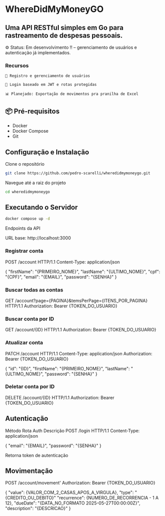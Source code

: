 # WhereDidMyMoneyGO

## Uma API RESTful simples em Go para rastreamento de despesas pessoais.

⚙️ Status: Em desenvolvimento !! – gerenciamento de usuários e autenticação já implementados.

### Recursos

    👤 Registro e gerenciamento de usuários

    🔐 Login baseado em JWT e rotas protegidas

    📊 Planejado: Exportação de movimentos pra pranilha de Excel

## 📦 Pré-requisitos

- Docker
- Docker Compose
- Git

## Configuração e Instalação

Clone o repositório

```bash
git clone https://github.com/pedro-scarelli/wheredidmymoneygo.git
```

Navegue até a raiz do projeto

```bash
cd wheredidmymoneygo
```

## Executando o Servidor

```bash
docker compose up -d
```

Endpoints da API

URL base: http://localhost:3000
### Registrar conta
POST /account HTTP/1.1
Content-Type: application/json

{
    "firstName": "{PRIMEIRO_NOME}",
    "lastName": "{ULTIMO_NOME}",
    "cpf": "{CPF}",
    "email": "{EMAIL}",
    "password": "{SENHA}"
}

### Buscar todas as contas
GET /account?page={PAGINA}&temsPerPage={ITENS_POR_PAGINA} HTTP/1.1
Authorization: Bearer {TOKEN_DO_USUARIO}

### Buscar conta por ID
GET /account/{ID} HTTP/1.1
Authorization: Bearer {TOKEN_DO_USUARIO}

### Atualizar conta
PATCH /account HTTP/1.1
Content-Type: application/json
Authorization: Bearer {TOKEN_DO_USUARIO}

{
    "id": "{ID}",
    "firstName": "{PRIMEIRO_NOME}",
    "lastName": "{ULTIMO_NOME}",
    "password": "{SENHA}"
}

### Deletar conta por ID
DELETE /account/{ID} HTTP/1.1
Authorization: Bearer {TOKEN_DO_USUARIO}

## Autenticação

Método Rota Auth Descrição
POST /login HTTP/1.1
Content-Type: application/json

{
    "email": "{EMAIL}",
    "password": "{SENHA}"
}

Retorna token de autenticação

## Movimentação

POST /account/movement'
Authorization: Bearer {TOKEN_DO_USUARIO}

{
    "value": {VALOR_COM_2_CASAS_APOS_A_VIRGULA},
    "type": "{CREDITO_OU_DEBITO}"
    "recurrence": {NUMERO_DE_RECORRENCIA - 1 A 12},
    "dueDate": "{DATA_NO_FORMATO 2025-05-27T00:00:00Z}",
    "description": "{DESCRICAO}"
}
